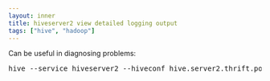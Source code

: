```yaml
---
layout: inner
title: hiveserver2 view detailed logging output
tags: ["hive", "hadoop"]
---
```

Can be useful in diagnosing problems:

<pre>hive --service hiveserver2 --hiveconf hive.server2.thrift.port=10000 --hiveconf hive.root.logger=INFO,console</pre>

